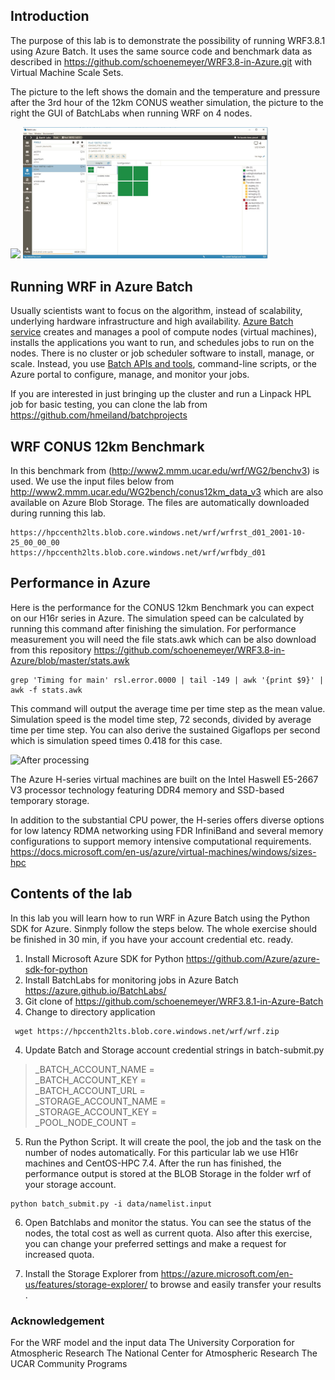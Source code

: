 ## Introduction

The purpose of this lab is to demonstrate the possibility of running WRF3.8.1 using Azure Batch.
It uses the same source code and benchmark data as described in https://github.com/schoenemeyer/WRF3.8-in-Azure.git with Virtual Machine Scale Sets.

The picture to the left shows the domain and the temperature and pressure after the 3rd hour of the 12km CONUS weather simulation, the picture to the right the GUI of BatchLabs when running WRF on 4 nodes.

<img src="https://github.com/schoenemeyer/WRF3.8-in-Azure/blob/master/4-Figure2-1.png" width="252"> <img src="https://github.com/schoenemeyer/WRF3.8.1-in-Azure-Batch/blob/master/batchrunning.JPG" width="392">

## Running WRF in Azure Batch

Usually scientists want to focus on the algorithm, instead of scalability, underlying hardware infrastructure and high availability. [Azure Batch service](https://docs.microsoft.com/en-us/azure/batch/batch-technical-overview) creates and manages a pool of compute nodes (virtual machines), installs the applications you want to run, and schedules jobs to run on the nodes. There is no cluster or job scheduler software to install, manage, or scale. Instead, you use [Batch APIs and tools](https://docs.microsoft.com/en-us/azure/batch/batch-apis-tools), command-line scripts, or the Azure portal to configure, manage, and monitor your jobs.

If you are interested in just bringing up the cluster and run a Linpack HPL job for basic testing, you can clone the lab from https://github.com/hmeiland/batchprojects

## WRF CONUS 12km Benchmark
In this benchmark from (http://www2.mmm.ucar.edu/wrf/WG2/benchv3) is used. We use the input files below from http://www2.mmm.ucar.edu/WG2bench/conus12km_data_v3 which are also available on Azure Blob Storage. The files are automatically downloaded during running this lab.
```
https://hpccenth2lts.blob.core.windows.net/wrf/wrfrst_d01_2001-10-25_00_00_00
https://hpccenth2lts.blob.core.windows.net/wrf/wrfbdy_d01
```

## Performance in Azure

Here is the performance for the CONUS 12km Benchmark you can expect on our H16r series in Azure. The simulation speed can be calculated by running this command after finishing the simulation. For performance measurement you will need the file stats.awk which can be also download from this repository https://github.com/schoenemeyer/WRF3.8-in-Azure/blob/master/stats.awk 
```
grep 'Timing for main' rsl.error.0000 | tail -149 | awk '{print $9}' | awk -f stats.awk
```
This command will output the average time per time step as the mean value. Simulation speed is the model time step, 72 seconds, divided by average time per time step. You can also derive the sustained Gigaflops per second which is simulation speed times 0.418 for this case.

![After processing](https://github.com/schoenemeyer/WRF3.8-in-Azure/blob/master/wrf3.8-128.gif)

The Azure H-series virtual machines are built on the Intel Haswell E5-2667 V3 processor technology featuring DDR4 memory and SSD-based temporary storage.

In addition to the substantial CPU power, the H-series offers diverse options for low latency RDMA networking using FDR InfiniBand and several memory configurations to support memory intensive computational requirements.
https://docs.microsoft.com/en-us/azure/virtual-machines/windows/sizes-hpc


## Contents of the lab

In this lab  you will learn how to run WRF in Azure Batch using the Python SDK for Azure. Sinmply follow the steps below. The whole exercise should be finished in 30 min, if you have your account credential etc. ready.

1. Install Microsoft Azure SDK for Python  https://github.com/Azure/azure-sdk-for-python
2. Install BatchLabs for monitoring jobs in Azure Batch
    https://azure.github.io/BatchLabs/
2. Git clone of https://github.com/schoenemeyer/WRF3.8.1-in-Azure-Batch
3. Change to directory application 
```
 wget https://hpccenth2lts.blob.core.windows.net/wrf/wrf.zip
```
4. Update Batch and Storage account credential strings in batch-submit.py
> _BATCH_ACCOUNT_NAME = <br/>
> _BATCH_ACCOUNT_KEY = <br/>
> _BATCH_ACCOUNT_URL = <br/>
> _STORAGE_ACCOUNT_NAME = <br/>
> _STORAGE_ACCOUNT_KEY = <br/>
> _POOL_NODE_COUNT =  <br/>

5. Run the Python Script. It will create the pool, the job and the task on the number of nodes automatically. For this particular lab we use H16r machines and CentOS-HPC 7.4.
After the run has finished, the performance output is stored at the BLOB Storage in the folder wrf of your storage account.


```
python batch_submit.py -i data/namelist.input
```

6. Open Batchlabs and monitor the status. You can see the status of the nodes, the total cost as well as current quota. Also after this exercise, you can change your preferred settings and make a request for increased quota.

7. Install the Storage Explorer from https://azure.microsoft.com/en-us/features/storage-explorer/ to browse and easily transfer your results .


### Acknowledgement

For the WRF model and the input data
The University Corporation for Atmospheric Research
The National Center for Atmospheric Research
The UCAR Community Programs


